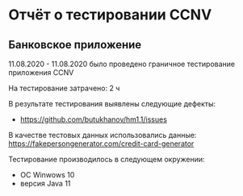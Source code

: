 # Отчёт о тестировании CCNV

## Банковское приложение

11.08.2020 - 11.08.2020 было проведено граничное тестирование приложения CCNV

На тестирование затрачено: 2 ч

В результате тестирования выявлены следующие дефекты:
* https://github.com/butukhanov/hm1.1/issues

В качестве тестовых данных использовались данные: https://fakepersongenerator.com/credit-card-generator

Тестирование производилось в следующем окружении:
* OC Winwows 10
* версия Java 11
